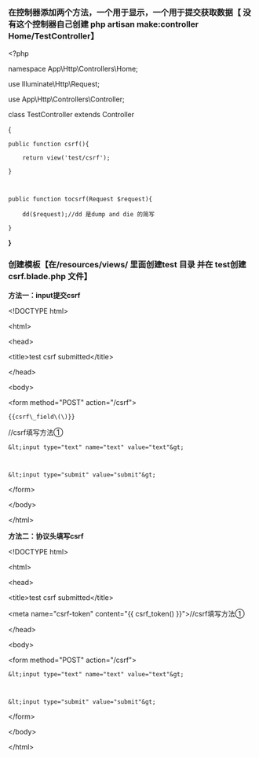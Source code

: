 ### 在控制器**添加两个方法，一个用于显示，一个用于提交获取数据【 没有这个控制器自己创建 php artisan make:controller Home/TestController】**

&lt;?php

namespace App\Http\Controllers\Home;

use Illuminate\Http\Request;

use App\Http\Controllers\Controller;

class TestController extends Controller

{

```
public function csrf(){

    return view('test/csrf');

}



public function tocsrf(Request $request){

    dd($request);//dd 是dump and die 的简写

}
```

**}**

### **创建模板【在/resources/views/ 里面创建test 目录 并在 test创建 csrf.blade.php 文件】**

**方法一：input提交csrf**

&lt;!DOCTYPE html&gt;



&lt;html&gt;



&lt;head&gt;



&lt;title&gt;test csrf submitted&lt;/title&gt;

&lt;/head&gt;



&lt;body&gt;



&lt;form method="POST" action="/csrf"&gt;



    {{csrf\_field\(\)}}

//csrf填写方法①



    &lt;input type="text" name="text" value="text"&gt;



    &lt;input type="submit" value="submit"&gt;



&lt;/form&gt;

&lt;/body&gt;



&lt;/html&gt;

**方法二：协议头填写csrf**

&lt;!DOCTYPE html&gt;



&lt;html&gt;



&lt;head&gt;



&lt;title&gt;test csrf submitted&lt;/title&gt;



&lt;meta name="csrf-token" content="{{ csrf\_token\(\) }}"&gt;//csrf填写方法①

&lt;/head&gt;



&lt;body&gt;



&lt;form method="POST" action="/csrf"&gt;



    &lt;input type="text" name="text" value="text"&gt;



    &lt;input type="submit" value="submit"&gt;



&lt;/form&gt;

&lt;/body&gt;



&lt;/html&gt;

